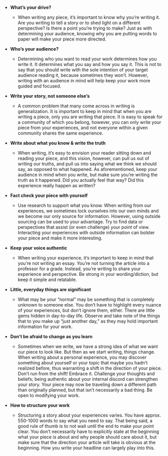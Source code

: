 ﻿* __What’s your drive?__
  * When writing any piece, it’s important to know why you’re writing it. Are you writing to tell a story or to shed light on a different perspective? Is there a point you’re trying to make? Just as with determining your audience, knowing why you are putting words to paper will make your piece more directed.

* __Who’s your audience?__
  * Determining who you want to read your work determines how you write it. It determines what you say and how you say it. This is not to say that you should write with the sole intention of your target audience reading it, because sometimes they won’t. However, writing with an audience in mind will help keep your work more guided and focused.

* __Write your story, not someone else’s__
  * A common problem that many come across in writing is generalization. It is important to keep in mind that when you are writing a piece, only you are writing that piece. It is easy to speak for a community of which you belong, however, you can only write your piece from your experiences, and not everyone within a given community shares the same experience. 

* __Write about what you know & write the truth__
  * When writing, it’s easy to envision your reader sitting down and reading your piece, and this vision, however, can pull us out of writing our truths, and pull us into saying what we think we should say, as opposed to what happened. As aforementioned, keep your audience in mind when you write, but make sure you’re writing the truth as it happened. Did you actually feel that way? Did this experience really happen as written? 

* __Fact check your piece with yourself__
  * Use research to support what you know. When writing from our experiences, we sometimes lock ourselves into our own minds and we become our only source for information. However, using outside sourcing can be used to your advantage. Try to find data or perspectives that assist (or even challenge) your point of view. Interacting your experiences with outside information can bolster your piece and make it more interesting.

* __Keep your voice authentic__
  * When writing your experience, it’s important to keep in mind that you’re not writing an essay. You’re not turning the article into a professor for a grade. Instead, you’re writing to share your experience and perspective. Be strong in your wording/diction, but keep it simple and relatable.

* __Little, everyday things are significant__
  * What may be your “normal” may be something that is completely unknown to someone else. You don’t have to highlight every nuance of your experiences, but don’t ignore them, either. There are little gems hidden in day-to-day life. Observe and take note of the things that to you make up “just another day,” as they may hold important information for your work.

* __Don’t be afraid to change as you learn__
  * Sometimes when we write, we have a strong idea of what we want our piece to look like. But then as we start writing, things change. When writing about a personal experience, you may discover something about yourself or your topic that maybe you hadn’t realized before, thus warranting a shift in the direction of your piece. Don’t run from the shift! Embrace it. Challenge your thoughts and beliefs; being authentic about your internal discord can strengthen your story. Your piece may now be traveling down a different path than originally planned, but that isn’t necessarily a bad thing. Be open to modifying your work.

* __How to structure your work__
  * Structuring a story about your experiences varies. You have approx. 550-1000 words to say what you need to say. That being said, a good rule of thumb is to not wait until the end to make your point clear. You don’t necessarily have to explicitly state at the beginning what your piece is about and why people should care about it, but make sure that the direction your article will take is obvious at the beginning. How you write your headline can largely play into this.
